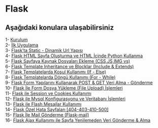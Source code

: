 # Flask
## Aşağıdaki konulara ulaşabilirsiniz

1- [Kurulum](https://github.com/rumeysaustun/Flask/blob/main/01-%20Kurulum.md#kurulumlar) <br>
2- [İlk Uygulama](https://github.com/rumeysaustun/Flask/blob/main/02-%20%C4%B0lk%20Uygulama.md#flask-ile-i%CC%87lk-uygulama) <br>
3- [Flask’ta Static - Dinamik Url Yapısı](https://github.com/rumeysaustun/Flask/blob/main/03-%20Flask%E2%80%99ta%20Static%20-%20Dinamik%20Url%20Yap%C4%B1s%C4%B1.md#flaskta-staticdinamik-url-yap%C4%B1s%C4%B1) <br>
4- [Flask HTML Sayfa Oluşturma ve HTML İçinde Python Kullanma](https://github.com/rumeysaustun/Flask/blob/main/04-%20Flask%20HTML%20Sayfa%20Olu%C5%9Fturma%20ve%20HTML%20%C4%B0%C3%A7inde%20Python%20Kullanma.md#flask-html-sayfa-olu%C5%9Fturma-ve-html-i%CC%87%C3%A7inde-python-kullanma)<br>
5- [Flask Sayfaya Kaynak Dosyaları Ekleme (CSS,JS,IMG vs)](https://github.com/rumeysaustun/Flask/blob/main/05-%20Flask%20Sayfaya%20Kaynak%20Dosyalar%C4%B1%20Ekleme%20(CSS%2CJS%2CIMG%20vs).md#flask-sayfaya-kaynak-dosyalar%C4%B1-ekleme-cssjsimg-vsmd) <br>
6- [Flask Template Inheritance ve Blocklar (Include & Extends)](https://github.com/rumeysaustun/Flask/blob/main/06-%20Flask%20Template%20Inheritance%20ve%20Blocklar%20(Include%20%26%20Extends).md#flask-template-inheritance-ve-blocklar-include--extends) <br>
7- [Flask Templatelarda Koşul Kullanımı (If - Else)](https://github.com/rumeysaustun/Flask/blob/main/07-%20Flask%20Templatelarda%20Ko%C5%9Ful%20Kullan%C4%B1m%C4%B1%20(If%20-%20Else).md#flask-templatelarda-ko%C5%9Ful-kullan%C4%B1m%C4%B1-if---else) <br>
8- [Flask Templatelarda Döngü Kullanımı (For - While)](https://github.com/rumeysaustun/Flask/blob/main/08-%20Flask%20Templatelarda%20D%C3%B6ng%C3%BC%20Kullan%C4%B1m%C4%B1%20(For%20-%20While).md#flask-templatelarda-d%C3%B6ng%C3%BC-kullan%C4%B1m%C4%B1-for---while) <br>
9- [Flask Form Yapılarını Kullanarak POST & GET Veri Alma - Gönderme](https://github.com/rumeysaustun/Flask/blob/main/09-%20Flask%20Form%20Yap%C4%B1lar%C4%B1n%C4%B1%20Kullanarak%20POST%20%26%20GET%20Veri%20Alma%20-%20G%C3%B6nderme.md#flask-form-yap%C4%B1lar%C4%B1n%C4%B1-kullanarak-post--get-veri-alma---g%C3%B6nderme) <br>
10- [Flask İle Form Dosya Yükleme (File Upload) İşlemleri](https://github.com/rumeysaustun/Flask/blob/main/10-%20Flask%20%C4%B0le%20Form%20Dosya%20Y%C3%BCkleme%20(File%20Upload)%20%C4%B0%C5%9Flemleri.md#flask-i%CC%87le-form-dosya-y%C3%BCkleme-file-upload-i%CC%87%C5%9Flemleri) <br>
11- [Flask ile Session ve Cookies Kullanımı](https://github.com/rumeysaustun/Flask/blob/main/11-%20Flask%20ile%20Session%20ve%20Cookies%20Kullan%C4%B1m%C4%B1.md#flask-ile-session-ve-cookies-kullan%C4%B1m%C4%B1) <br>
12- [Flask ile Mysql Konfigurasyonu ve Veritabanı İşlemleri](https://github.com/rumeysaustun/Flask/blob/main/12-%20Flask%20ile%20Mysql%20Konfigurasyonu%20ve%20Veritaban%C4%B1%20%C4%B0%C5%9Flemleri.md#flask-ile-mysql-konfigurasyonu-ve-veritaban%C4%B1-i%CC%87%C5%9Flemleri) <br>
13- [Flask ile Flash Mesajlar Kullanımı](https://github.com/rumeysaustun/Flask/blob/main/13-%20Flask%20ile%20Flash%20Mesajlar%20Kullan%C4%B1m%C4%B1.md#flask-ile-flash-mesajlar-kullan%C4%B1m%C4%B1) <br>
14- [Flask Özel Hata Sayfaları [404-403-410-500]](https://github.com/rumeysaustun/Flask/blob/main/14-%20Flask%20%C3%96zel%20Hata%20Sayfalar%C4%B1%20%5B404-403-410-500%5D.md#flask-%C3%B6zel-hata-sayfalar%C4%B1-404-403-410-500) <br>
15- [Flask İle Mail Gönderme (Flask-mail)](https://github.com/rumeysaustun/Flask/blob/main/15-%20Flask%20%C4%B0le%20Mail%20G%C3%B6nderme%20(Flask-mail).md#flask-i%CC%87le-mail-g%C3%B6nderme-flask-mail) <br>
16- [Flask Ajax Kullanımı ile Sayfa Yenilemeden Veri Gönderme & Alma](https://github.com/rumeysaustun/Flask/blob/main/16-%20Flask%20Ajax%20Kullan%C4%B1m%C4%B1%20ile%20Sayfa%20Yenilemeden%20Veri%20G%C3%B6nderme%20&%20Alma.md#flask-ajax-kullan%C4%B1m%C4%B1-ile-sayfa-yenilemeden-veri-g%C3%B6nderme--alma) <br>
